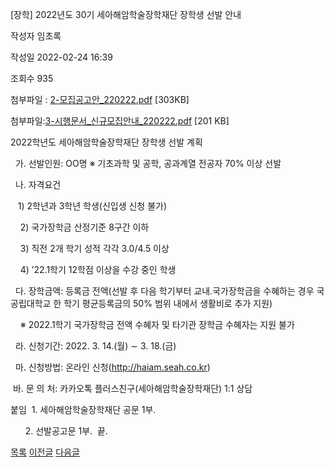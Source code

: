 
[장학] 2022년도 30기 세아해암학술장학재단 장학생 선발 안내





작성자
임초록


작성일
2022-02-24 16:39


조회수
935


첨부파일 : [2-모집공고안\_220222.pdf](https://computer.knu.ac.kr/pack/bbs/down.php?f_name=Q0dUVllEWVRfVXZNeRAVblNAQw==&o_name=2-모집공고안_220222.pdf&tbl=Site_BBS_25) [303KB]  

첨부파일:[3-시행문서\_신규모집안내\_220222.pdf](https://computer.knu.ac.kr/pack/bbs/down.php?f_name=QEdUVllEWVRfVXZNeRAVblNAQw==&o_name=3-시행문서_신규모집안내_220222.pdf&tbl=Site_BBS_25) [201 KB]


﻿2022학년도 세아해암학술장학재단 장학생 선발 계획  


  


  가. 선발인원: OO명 ※ 기초과학 및 공학, 공과계열 전공자 70% 이상 선발

  나. 자격요건

   1) 2학년과 3학년 학생(신입생 신청 불가)

    2) 국가장학금 산정기준 8구간 이하

    3) 직전 2개 학기 성적 각각 3.0/4.5 이상

    4) ’22.1학기 12학점 이상을 수강 중인 학생

  다. 장학금액: 등록금 전액(선발 후 다음 학기부터 교내․국가장학금을 수혜하는 경우 국공립대학교 한 학기 평균등록금의 50% 범위 내에서 생활비로 추가 지원)

    ※ 2022.1학기 국가장학금 전액 수혜자 및 타기관 장학금 수혜자는 지원 불가

  라. 신청기간: 2022. 3. 14.(월) ∼ 3. 18.(금)

  마. 신청방법: 온라인 신청(http://haiam.seah.co.kr)

 바. 문 의 처: 카카오톡 플러스친구(세아해암학술장학재단) 1:1 상담

  


붙임  1. 세아해암학술장학재단 공문 1부.

      2. 선발공고문 1부.  끝.







[목록](https://computer.knu.ac.kr/06_sub/02_sub.html?key=&keyfield=&category=&page=1&bbs_code=Site_BBS_25)
[이전글](https://computer.knu.ac.kr/06_sub/02_sub.html?bbs_cmd=view&page=1&key=&keyfield=&category=&no=3709&bbs_code=Site_BBS_25)
[다음글](https://computer.knu.ac.kr/06_sub/02_sub.html?bbs_cmd=view&page=1&key=&keyfield=&category=&no=3711&bbs_code=Site_BBS_25)

















 